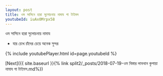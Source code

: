 ```yaml
---
layout: post
title: ওম সাসিনে হারা সুলোচনায় নামায গা টাইমস
youtubeId: iuAx0Mrpx58
---
```

 
 
 ওম সাসিনে হারা সুলোচনায় নামায  
 
 -  যার চোখ চাঁদের চেয়ে অনেক সুন্দর 
 
  
 
  
 
 
 
 
 
 


{% include youtubePlayer.html id=page.youtubeId %}
 
[Next]({{ site.baseurl }}{% link  split2/_posts/2018-07-19-ওম বিস্তার লাভবান কুপায়া নামায গা টাইমস.md%})
 
